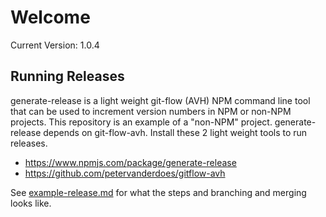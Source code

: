 Welcome
=======

Current Version: 1.0.4

Running Releases
----------------

generate-release is a light weight git-flow (AVH) NPM command line tool that can be used to increment version numbers in NPM or non-NPM projects.  This repository is an example of a "non-NPM" project. generate-release depends on git-flow-avh. Install these 2 light weight tools to run releases.

* https://www.npmjs.com/package/generate-release
* https://github.com/petervanderdoes/gitflow-avh

See [example-release.md](./example-release.md) for what the steps and branching and merging looks like.
